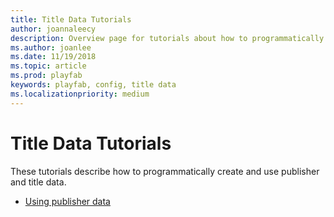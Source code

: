 ```yaml
---
title: Title Data Tutorials
author: joannaleecy
description: Overview page for tutorials about how to programmatically create and use publisher and title data.
ms.author: joanlee
ms.date: 11/19/2018
ms.topic: article
ms.prod: playfab
keywords: playfab, config, title data
ms.localizationpriority: medium
---
```


# Title Data Tutorials

These tutorials describe how to programmatically create and use publisher and title data.

- [Using publisher data](using-publisher-data.md)
